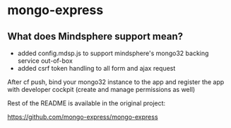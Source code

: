 mongo-express
===

What does Mindsphere support mean?
----------------------------------

- added config.mdsp.js to support mindsphere's mongo32 backing service out-of-box
- added csrf token handling to all form and ajax request

After cf push, bind your mongo32 instance to the app and register the app with developer cockpit (create and manage permissions as well)

Rest of the README is available in the original project:

https://github.com/mongo-express/mongo-express
